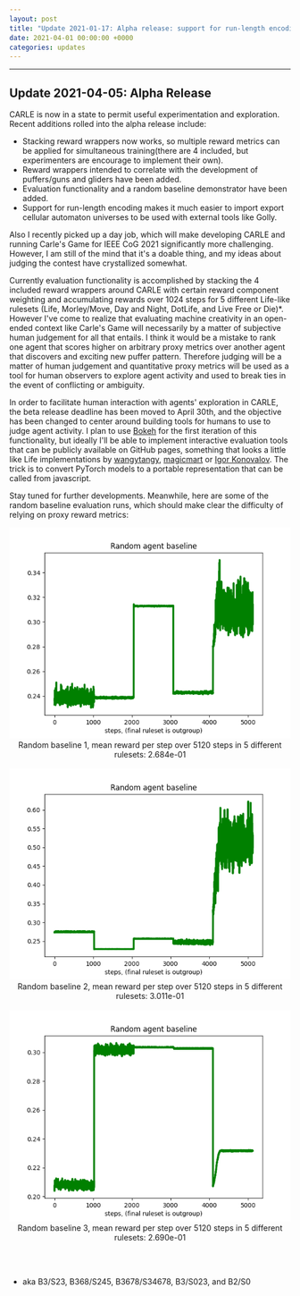 ```yaml
---
layout: post
title: "Update 2021-01-17: Alpha release: support for run-length encoding, stacked reward wrappers, and more." 
date: 2021-04-01 00:00:00 +0000
categories: updates
---
```


------
## Update 2021-04-05: Alpha Release

CARLE is now in a state to permit useful experimentation and exploration. Recent additions rolled into the alpha release include:

* Stacking reward wrappers now works, so multiple reward metrics can be applied for simultaneous training(there are 4 included, but experimenters are encourage to implement their own).
* Reward wrappers intended to correlate with the development of puffers/guns and gliders have been added.
* Evaluation functionality and a random baseline demonstrator have been added. 
* Support for run-length encoding makes it much easier to import export cellular automaton universes to be used with external tools like Golly. 

Also I recently picked up a day job, which will make developing CARLE and running Carle's Game for IEEE CoG 2021 significantly more challenging. However, I am still of the mind that it's a doable thing, and my ideas about judging the contest have crystallized somewhat.

Currently evaluation functionality is accomplished by stacking the 4 included reward wrappers around CARLE with certain reward component weighting and accumulating rewards over 1024 steps for 5 different Life-like rulesets (Life, Morley/Move, Day and Night, DotLife, and Live Free or Die)\*. However I've come to realize that evaluating machine creativity in an open-ended context like Carle's Game will necessarily by a matter of subjective human judgement for all that entails. I think it would be a mistake to rank one agent that scores higher on arbitrary proxy metrics over another agent that discovers and exciting new puffer pattern. Therefore judging will be a matter of human judgement and quantitative proxy metrics will be used as a tool for human observers to explore agent activity and used to break ties in the event of conflicting or ambiguity. 

In order to facilitate human interaction with agents' exploration in CARLE, the beta release deadline has been moved to April 30th, and the objective has been changed to center around building tools for humans to use to judge agent activity. I plan to use [Bokeh](https://bokeh.org/) for the first iteration of this functionality, but ideally I'll be able to implement interactive evaluation tools that can be publicly available on GitHub pages, something that looks a little like Life implementations by [wangytangy](https://wangytangy.github.io/Conway-Game-of-Life/), [magicmart](https://magicmart.github.io/Game-of-Life/) or [Igor Konovalov](https://igorkonovalov.github.io/projects/2017/01/04/Game_of_life.html). The trick is to convert PyTorch models to a portable representation that can be called from javascript. 

Stay tuned for further developments. Meanwhile, here are some of the random baseline evaluation runs, which should make clear the difficulty of relying on proxy reward metrics:

<div align="center">
<img src="/assets/random_baseline_1.png">
<br>
Random baseline 1, mean reward per step over 5120 steps in 5 different rulesets: 2.684e-01
<br><br>
<img src="/assets/random_baseline_2.png">
<br>
Random baseline 2, mean reward per step over 5120 steps in 5 different rulesets: 3.011e-01
<br><br>
<img src="/assets/random_baseline_3.png">
<br>
Random baseline 3, mean reward per step over 5120 steps in 5 different rulesets: 2.690e-01  
</div>

<br><br>

* aka B3/S23, B368/S245, B3678/S34678, B3/S023, and B2/S0



